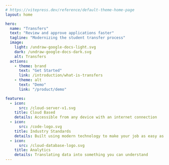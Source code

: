 ```yaml
---
# https://vitepress.dev/reference/default-theme-home-page
layout: home

hero:
  name: "Transfers"
  text: "Review and approve applications faster"
  tagline: "Modernizing the student transfer process"
  image:
    light: /undraw-google-docs-light.svg
    dark: /undraw-google-docs-dark.svg
    alt: Transfers
  actions:
    - theme: brand
      text: "Get Started"
      link: /introduction/what-is-transfers
    - theme: alt
      text: "Demo"
      link: "/product/demo"

features:
  - icon:
      src: /cloud-server-v1.svg
    title: Cloud Based
    details: Accessible from any device with an internet connection
  - icon:
      src: /code-logo.svg
    title: Industry Standards
    details: Built using modern technology to make your job as easy as possible
  - icon:
      src: /cloud-database-logo.svg
    title: Analytics
    details: Translating data into something you can understand
---
```




